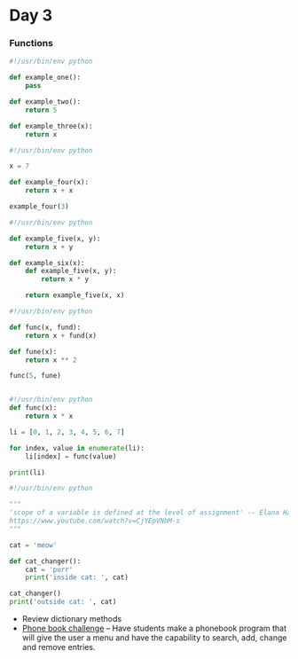 # Day 3
### Functions
```python
#!/usr/bin/env python

def example_one():
    pass

def example_two():
    return 5

def example_three(x):
    return x
```
```python
#!/usr/bin/env python

x = 7

def example_four(x):
    return x + x

example_four(3)
```
```python
#!/usr/bin/env python

def example_five(x, y):
    return x + y

def example_six(x):
    def example_five(x, y):
        return x * y

    return example_five(x, x)
```
```python
#!/usr/bin/env python

def func(x, fund):
    return x + fund(x)

def fune(x):
    return x ** 2

func(5, fune)
```
```python

#!/usr/bin/env python
def func(x):
    return x * x

li = [0, 1, 2, 3, 4, 5, 6, 7]

for index, value in enumerate(li):
    li[index] = func(value)

print(li)
```
```python
#!/usr/bin/env python

"""
'scope of a variable is defined at the level of assignment' -- Elana Hashman
https://www.youtube.com/watch?v=CjYEpVNbM-s
"""

cat = 'meow'

def cat_changer():
    cat = 'purr'
    print('inside cat: ', cat)

cat_changer()
print('outside cat: ', cat)
```

 - Review dictionary methods
 - [Phone book challenge](./example-files/phonebook.py) – Have students make a phonebook program that will give the user a menu and have the capability to search, add, change and remove entries.
